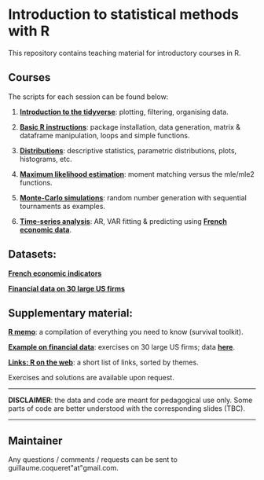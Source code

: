Introduction to statistical methods with R
================
This repository contains teaching material for introductory courses in R.


Courses
----

The scripts for each session can be found below:

1.  **[Introduction to the tidyverse](https://github.com/shokru/rstats/blob/master/md/S1_tidyverse.md)**: plotting, filtering, organising data.

2.  **[Basic R instructions](https://github.com/shokru/rstats/blob/master/md/S2_Basics.md)**: package installation, data generation, matrix & dataframe manipulation, loops and simple functions.

3.  **[Distributions](https://github.com/shokru/rstats/blob/master/md/S3_Distributions.md)**: descriptive statistics, parametric distributions, plots, histograms, etc.

4.  **[Maximum likelihood estimation](https://github.com/shokru/rstats/blob/master/md/S4_MLE.md)**: moment matching versus the mle/mle2 functions.

5.  **[Monte-Carlo simulations](https://github.com/shokru/rstats/blob/master/md/S5_MC.md)**: random number generation with sequential tournaments as examples.

6.  **[Time-series analysis](https://github.com/shokru/rstats/blob/master/md/S6_TS.md)**: AR, VAR fitting & predicting using **[French economic data](https://github.com/shokru/rstats/blob/master/Figures/economics.RData)**.


Datasets:
----------

**[French economic indicators](https://github.com/shokru/rstats/blob/master/Figures/economics.RData)**

**[Financial data on 30 large US firms](https://github.com/shokru/rstats/blob/master/Figures/data.RData)**

Supplementary material:
----------

**[R memo](https://github.com/shokru/rstats/blob/master/md/R_Memo.md)**: a compilation of everything you need to know (survival toolkit).

**[Example on financial data](https://github.com/shokru/rstats/blob/master/md/Finance_Study.md)**: exercises on 30 large US firms; data **[here](https://github.com/shokru/rstats/blob/master/Figures/data.RData)**.

**[Links: R on the web](https://github.com/shokru/rstats/blob/master/md/R_links.md)**: a short list of links, sorted by themes.  

Exercises and solutions are available upon request.

------------------------------------------------------------------------

**DISCLAIMER**: the data and code are meant for pedagogical use only. Some parts of code are better understood with the corresponding slides (TBC).

------------------------------------------------------------------------



Maintainer
----------

Any questions / comments / requests can be sent to guillaume.coqueret"at"gmail.com.
